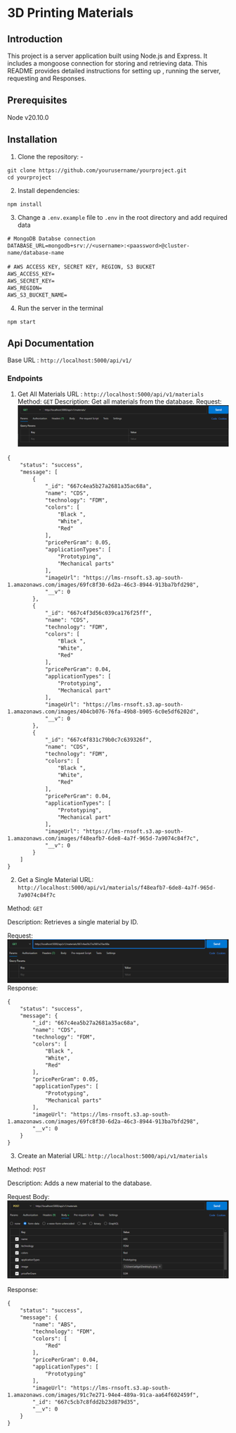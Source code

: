 # 3D Printing Materials

## Introduction
This project is a server application built using Node.js and Express. It includes a mongoose connection for storing and retrieving data. This README provides detailed instructions for setting up , running the server, requesting and Responses.

## Prerequisites
Node v20.10.0

## Installation
1) Clone the repository: -
```
git clone https://github.com/yourusername/yourproject.git
cd yourproject
```
2) Install dependencies:
```
npm install
```
3) Change a `.env.example` file to `.env` in the root directory and add required data
```
# MongoDB Databse connection
DATABASE_URL=mongodb+srv://<username>:<paassword>@cluster-name/database-name

# AWS ACCESS KEY, SECRET KEY, REGION, S3 BUCKET
AWS_ACCESS_KEY=
AWS_SECRET_KEY=
AWS_REGION=
AWS_S3_BUCKET_NAME=
```
4) Run the server in the terminal
```
npm start
```

## Api Documentation
Base URL : `http://localhost:5000/api/v1/`


### Endpoints
1) Get All Materials
URL : `http://localhost:5000/api/v1/materials`
Method: `GET`
Description: Get all materials from the database.
Request: ![alt text](./images/getAll.png)
```
{
    "status": "success",
    "message": [
        {
            "_id": "667c4ea5b27a2681a35ac68a",
            "name": "CDS",
            "technology": "FDM",
            "colors": [
                "Black ",
                "White",
                "Red"
            ],
            "pricePerGram": 0.05,
            "applicationTypes": [
                "Prototyping",
                "Mechanical parts"
            ],
            "imageUrl": "https://lms-rnsoft.s3.ap-south-1.amazonaws.com/images/69fc8f30-6d2a-46c3-8944-913ba7bfd298",
            "__v": 0
        },
        {
            "_id": "667c4f3d56c039ca176f25ff",
            "name": "CDS",
            "technology": "FDM",
            "colors": [
                "Black ",
                "White",
                "Red"
            ],
            "pricePerGram": 0.04,
            "applicationTypes": [
                "Prototyping",
                "Mechanical part"
            ],
            "imageUrl": "https://lms-rnsoft.s3.ap-south-1.amazonaws.com/images/404cb076-76fa-49b8-b905-6c0e5df6202d",
            "__v": 0
        },
        {
            "_id": "667c4f831c79b0c7c639326f",
            "name": "CDS",
            "technology": "FDM",
            "colors": [
                "Black ",
                "White",
                "Red"
            ],
            "pricePerGram": 0.04,
            "applicationTypes": [
                "Prototyping",
                "Mechanical part"
            ],
            "imageUrl": "https://lms-rnsoft.s3.ap-south-1.amazonaws.com/images/f48eafb7-6de8-4a7f-965d-7a9074c84f7c",
            "__v": 0
        }
    ]
}
```
2. Get a Single Material
URL: `http://localhost:5000/api/v1/materials/f48eafb7-6de8-4a7f-965d-7a9074c84f7c`

Method: `GET`

Description: Retrieves a single material by ID.

Request: ![alt text](./images/getOne.png)
Response:
```
{
    "status": "success",
    "message": {
        "_id": "667c4ea5b27a2681a35ac68a",
        "name": "CDS",
        "technology": "FDM",
        "colors": [
            "Black ",
            "White",
            "Red"
        ],
        "pricePerGram": 0.05,
        "applicationTypes": [
            "Prototyping",
            "Mechanical parts"
        ],
        "imageUrl": "https://lms-rnsoft.s3.ap-south-1.amazonaws.com/images/69fc8f30-6d2a-46c3-8944-913ba7bfd298",
        "__v": 0
    }
}
```

3) Create an Material
URL: `http://localhost:5000/api/v1/materials`

Method: `POST`

Description: Adds a new material to the database.

Request Body: ![alt text](./images/create.png)

Response:
```
{
    "status": "success",
    "message": {
        "name": "ABS",
        "technology": "FDM",
        "colors": [
            "Red"
        ],
        "pricePerGram": 0.04,
        "applicationTypes": [
            "Prototyping"
        ],
        "imageUrl": "https://lms-rnsoft.s3.ap-south-1.amazonaws.com/images/91c7e271-94e4-489a-91ca-aa64f602459f",
        "_id": "667c5cb7c8fdd2b23d879d35",
        "__v": 0
    }
}
```